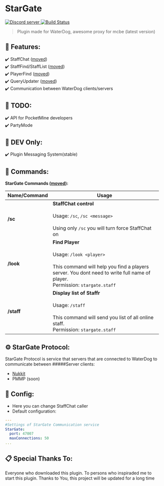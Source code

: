 # StarGate
<a align="center" href="https://discord.gg/VsHXm2M"><img src="https://discordapp.com/api/guilds/574240965351571477/embed.png" alt="Discord server"/> </a>[![Build Status](https://travis-ci.org/Alemiz112/StarGate.svg?branch=master)](https://travis-ci.org/Alemiz112/StarGate)
>Plugin made for WaterDog, awesome proxy for mcbe (latest version)

## 🎯 Features:    
 ✔️ StaffChat ([moved](https://github.com/Alemiz112/StarGate-Addons))<br>
 ✔️ StaffFind/StaffList ([moved](https://github.com/Alemiz112/StarGate-Addons))<br>
 ✔️ PlayerFind ([moved](https://github.com/Alemiz112/StarGate-Addons))<br>
 ✔️ QueryUpdater ([moved](https://github.com/Alemiz112/StarGate-Addons))<br>
 ✔️ Communication between WaterDog clients/servers
  <br>
## 📝 TODO:
 ✔️ API for PocketMine developers<br>
 ✔️ PartyMode<br>
## 🔧 DEV Only:
 ✔️ Plugin Messaging System(stable)<br>
 
 
## 📘 Commands:

**StarGate Commands ([moved](https://github.com/Alemiz112/StarGate-Addons)):**  
  
| **Name/Command** | **Usage** |  
| --- | --- |  
| **/sc** | **StaffChat control** <br><br> Usage: `/sc`, `/sc <message>` <br><br> Using only `/sc` you will turn force StaffChat on|off|. You can also use `!` or any presetted character before your message to send staff message. <br> Permission: `stargate.staffchat`
| **/look** | **Find Player** <br><br> Usage: `/look <player>` <br><br> This command will help you find a players server. You dont need to write full name of player. <br> Permission: `stargate.staff`
| **/staff** | **Display list of Staffr** <br><br> Usage: `/staff` <br><br> This command will send you list of all online staff. <br> Permission: `stargate.staff`

## ⚙ StarGate Protocol:
StarGate Protocol is service that servers that are connected to WaterDog to communicate between
#####Server clients:
- [Nukkit](https://github.com/Alemiz112/StarGate-Universe)
- PMMP (soon)

## 🔨 Config:  
- Here you can change StaffChat caller
- Default configuration:

```yaml  
---
#Settings of StarGate Communication service
StarGate:
  port: 47007
  maxConnections: 50 
...  
```  
## 📋 Special Thanks To:
Everyone who downloaded this plugin. To persons who inspiraded me to start this plugin. Thanks to You, this project will be updated for a long time
